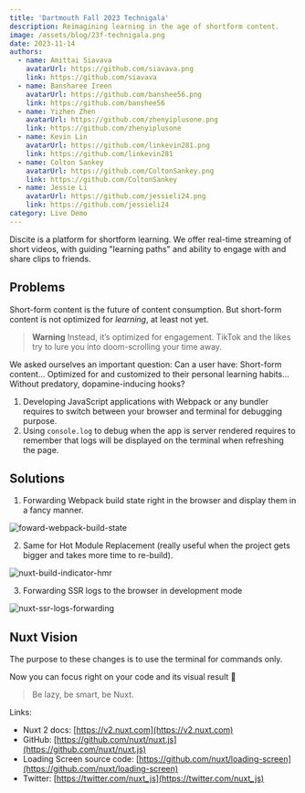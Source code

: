 ```yaml
---
title: 'Dartmouth Fall 2023 Technigala'
description: Reimagining learning in the age of shortform content.
image: /assets/blog/23f-technigala.png
date: 2023-11-14
authors:
  - name: Amittai Siavava
    avatarUrl: https://github.com/siavava.png
    link: https://github.com/siavava
  - name: Bansharee Ireen
    avatarUrl: https://github.com/banshee56.png
    link: https://github.com/banshee56
  - name: Yizhen Zhen
    avatarUrl: https://github.com/zhenyiplusone.png
    link: https://github.com/zhenyiplusone
  - name: Kevin Lin
    avatarUrl: https://github.com/linkevin281.png
    link: https://github.com/linkevin281
  - name: Colton Sankey
    avatarUrl: https://github.com/ColtonSankey.png
    link: https://github.com/ColtonSankey
  - name: Jessie Li
    avatarUrl: https://github.com/jessieli24.png
    link: https://github.com/jessieli24
category: Live Demo
---
```


Discite is a platform for shortform learning.
We offer real-time streaming of short videos, with guiding "learning paths"
and ability to engage with and share clips to friends.

## Problems

Short-form content is the future of content consumption.
But short-form content is not optimized for _learning_, at least not yet.

> **Warning** Instead, it’s optimized for engagement.
TikTok and the likes try to lure you into doom-scrolling your time away.

We asked ourselves an important question:
Can a user have:
Short-form content…
Optimized for and customized to their personal learning habits…
Without predatory, dopamine-inducing hooks? 

1. Developing JavaScript applications with Webpack or any bundler requires to switch between your browser and terminal for debugging purpose.
2. Using `console.log` to debug when the app is server rendered requires to remember that logs will be displayed on the terminal when refreshing the page.

## [](#solutions)Solutions

1.  Forwarding Webpack build state right in the browser and display them in a fancy manner.

![foward-webpack-build-state](https://res.cloudinary.com/practicaldev/image/fetch/s--1u6wSHPt--/c_limit%2Cf_auto%2Cfl_progressive%2Cq_66%2Cw_880/https://user-images.githubusercontent.com/904724/58880743-ec7a3280-86d8-11e9-8856-8d9d22b89b70.gif)

2.  Same for Hot Module Replacement (really useful when the project gets bigger and takes more time to re-build).

![nuxt-build-indicator-hmr](https://res.cloudinary.com/practicaldev/image/fetch/s--faVtF222--/c_limit%2Cf_auto%2Cfl_progressive%2Cq_66%2Cw_880/https://user-images.githubusercontent.com/904724/58547105-129a6100-8207-11e9-9c61-a93956a17727.gif)

3.  Forwarding SSR logs to the browser in development mode

![nuxt-ssr-logs-forwarding](https://res.cloudinary.com/practicaldev/image/fetch/s--bwQ8iEq2--/c_limit%2Cf_auto%2Cfl_progressive%2Cq_66%2Cw_880/https://user-images.githubusercontent.com/904724/58566291-a3396700-8230-11e9-9dd6-09c3ff8578d2.gif)

## [](#nuxtjs-vision)Nuxt Vision

The purpose to these changes is to use the terminal for commands only.

Now you can focus right on your code and its visual result 🙂

> Be lazy, be smart, be Nuxt.

Links:

- Nuxt 2 docs: [https://v2.nuxt.com](https://v2.nuxt.com)
- GitHub: [https://github.com/nuxt/nuxt.js](https://github.com/nuxt/nuxt.js)
- Loading Screen source code: [https://github.com/nuxt/loading-screen](https://github.com/nuxt/loading-screen)
- Twitter: [https://twitter.com/nuxt_js](https://twitter.com/nuxt_js)

